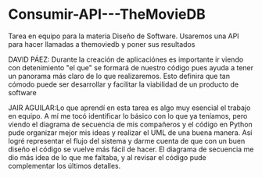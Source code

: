 # Consumir-API---TheMovieDB
Tarea en equipo para la materia Diseño de Software. Usaremos una API para hacer llamadas a themoviedb y poner sus resultados

DAVID PÁEZ: Durante la creación de aplicaciónes es importante ir viendo con detenimiento "el que" se formará de nuestro código pues ayuda a tener un panorama más claro de lo que realizaremos. Esto definira que tan cómodo puede ser desarrollar y facilitar la viabilidad de un producto de software


JAIR AGUILAR:Lo que aprendí en esta tarea es algo muy esencial el trabajo en equipo. A mí me tocó identificar lo básico con lo que ya teníamos, pero viendo el diagrama de secuencia de mis compañeros y el código en Python pude organizar mejor mis ideas y realizar el UML de una buena manera. Así logré representar el flujo del sistema y darme cuenta de que con un buen diseño el código se vuelve más fácil de hacer. El diagrama de secuencia me dio más idea de lo que me faltaba, y al revisar el código pude complementar los últimos detalles.

